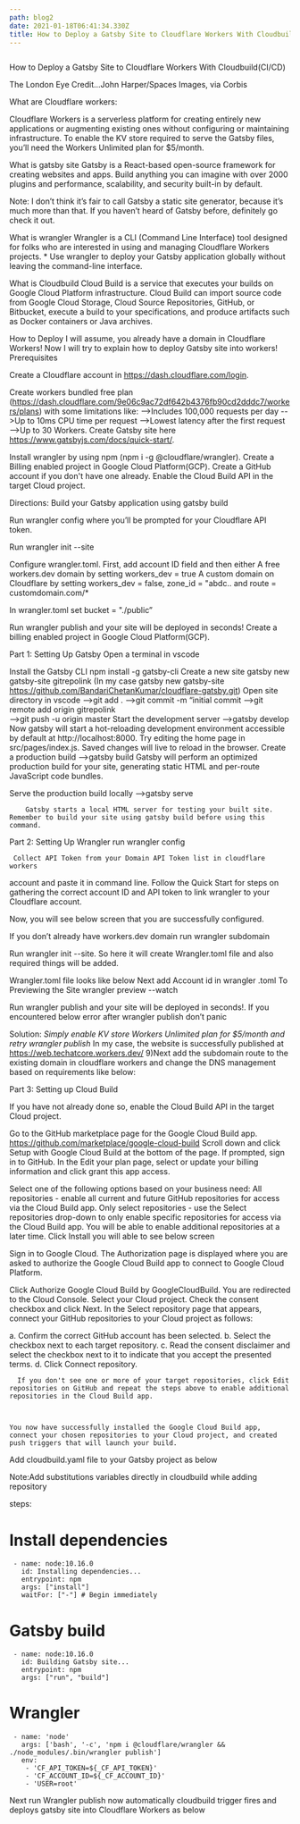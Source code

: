 ```yaml
---
path: blog2
date: 2021-01-18T06:41:34.330Z
title: How to Deploy a Gatsby Site to Cloudflare Workers With Cloudbuild(CI/CD)
---
```

![]()

How to Deploy a Gatsby Site to Cloudflare Workers With Cloudbuild(CI/CD)

The London Eye Credit...John Harper/Spaces Images, via Corbis

What are Cloudflare workers:

Cloudflare Workers is a serverless platform for creating entirely new applications or augmenting existing ones without configuring or maintaining infrastructure.            To enable the KV store required to serve the Gatsby files, you’ll need the Workers Unlimited plan for $5/month.

What is gatsby site      Gatsby is a React-based open-source framework for creating websites and apps. Build anything you can imagine with over 2000 plugins and performance, scalability, and security built-in by default. 

 Note: I don’t think it’s fair to call Gatsby a static site generator, because it’s much more than that. If you haven’t heard of Gatsby before, definitely go check it out.

 What is wrangler       Wrangler is a CLI (Command Line Interface) tool designed for folks who are interested in using and managing Cloudflare Workers projects. 
     * Use wrangler to deploy your Gatsby application globally without leaving the command-line interface.

What is Cloudbuild     Cloud Build is a service that executes your builds on Google Cloud Platform infrastructure. Cloud Build can import source code from Google Cloud Storage, Cloud Source Repositories, GitHub, or Bitbucket, execute a build to your specifications, and produce artifacts such as Docker containers or Java archives.

How to Deploy I will assume, you already have a domain in Cloudflare Workers!
Now I will try to explain how to deploy Gatsby site into workers!
Prerequisites

Create a Cloudflare account in https://dash.cloudflare.com/login.

Create workers bundled  free plan (https://dash.cloudflare.com/9e06c9ac72df642b4376fb90cd2dddc7/workers/plans) with some limitations like: -->Includes 100,000 requests per day
-->Up to 10ms CPU time per request
-->Lowest latency after the first request
-->Up to 30 Workers.
Create Gatsby site here https://www.gatsbyjs.com/docs/quick-start/.

Install wrangler by using npm (npm i -g @cloudflare/wrangler). Create a Billing enabled project in Google Cloud Platform(GCP).
Create a GitHub account if you don't have one already.
Enable the Cloud Build API in the target Cloud project.

Directions: Build your Gatsby application using gatsby build

Run wrangler config where you’ll be prompted for your Cloudflare API token.

Run wrangler init --site

Configure wrangler.toml. First, add account ID field and then either A free workers.dev domain by setting workers_dev = true
A custom domain on Cloudflare by setting workers_dev = false, zone_id = "abdc.. and route = customdomain.com/*

In wrangler.toml set bucket = "./public”

Run wrangler publish and your site will be deployed in seconds! Create a billing enabled project in Google Cloud Platform(GCP).

Part 1: Setting Up Gatsby Open a terminal in vscode

 Install the Gatsby CLI                  npm install -g gatsby-cli
Create a new site
    gatsby new gatsby-site gitrepolink (In my case  gatsby new gatsby-site https://github.com/BandariChetanKumar/cloudflare-gatsby.git)
Open site directory in vscode 
          -->git add .
        -->git commit -m “initial commit
       -->git remote add origin gitrepolink\
       -->git push -u origin master  Start the development server
   -->gatsby develop
           Now gatsby will start a hot-reloading development environment accessible by default at http://localhost:8000.
       Try editing the home page in src/pages/index.js. Saved changes will live to reload in the browser.
Create a production build
   -->gatsby  build
     Gatsby will perform an optimized production build for your site, generating static HTML and per-route JavaScript code bundles.

Serve the production build locally     -->gatsby serve

```
    Gatsby starts a local HTML server for testing your built site. Remember to build your site using gatsby build before using this command.
```

Part 2: Setting Up Wrangler run wrangler config 

```
 Collect API Token from your Domain API Token list in cloudflare workers
```

account and paste it in command line. Follow the Quick Start for steps on gathering the correct account ID and API token to link wrangler to your Cloudflare account.

Now, you will see below screen that you are successfully configured.

If you don’t already have workers.dev domain run      wrangler subdomain

Run wrangler init --site. So here it will create   Wrangler.toml file and also required things will be added.  

   Wrangler.toml file looks like below Next add Account id in wrangler .toml
To  Previewing the Site wrangler preview --watch

Run wrangler publish and your site will be deployed in seconds!. If you encountered below error after wrangler publish don’t panic 

Solution: *Simply enable KV store  Workers Unlimited plan for $5/month and retry wrangler publish*   In my case, the website is successfully published at https://web.techatcore.workers.dev/ 9)Next add the subdomain route to the existing domain in cloudflare workers and change the DNS management based on requirements  like below:

Part 3: Setting up Cloud Build

If you have not already done so, enable the Cloud Build API in the target Cloud project.

Go to the GitHub marketplace page for the Google Cloud Build app. https://github.com/marketplace/google-cloud-build
Scroll down and click Setup with Google Cloud Build at the bottom of the page.
 If prompted, sign in to GitHub.
In the Edit your plan page, select or update your billing information and click grant this app access.

Select one of the following options based on your business need: All repositories - enable all current and future GitHub repositories for access via the Cloud Build app.
Only select repositories - use the Select repositories drop-down to only enable specific repositories for access via the Cloud Build app. You will be able to enable additional repositories at a later time.
Click Install you will able to see below screen

Sign in to Google Cloud. The Authorization page is displayed where you are asked to authorize the Google Cloud Build app to connect to Google Cloud Platform.

Click Authorize Google Cloud Build by GoogleCloudBuild. You are redirected to the Cloud Console.
Select your Cloud project.
Check the consent checkbox and click Next.
In the Select repository page that appears, connect your GitHub repositories to your Cloud project as follows:

a. Confirm the correct GitHub account has been selected. b. Select the checkbox next to each target repository.
c. Read the consent disclaimer and select the checkbox next to it to indicate that you accept the presented terms.
d. Click Connect repository.

```
  If you don't see one or more of your target repositories, click Edit repositories on GitHub and repeat the steps above to enable additional repositories in the Cloud Build app.



You now have successfully installed the Google Cloud Build app, connect your chosen repositories to your Cloud project, and created push triggers that will launch your build.
```

Add cloudbuild.yaml file to your Gatsby project as below 

Note:Add substitutions variables directly in cloudbuild while adding repository

steps:

# Install dependencies

```
 - name: node:10.16.0
   id: Installing dependencies...
   entrypoint: npm
   args: ["install"]
   waitFor: ["-"] # Begin immediately
```

# Gatsby build

```
 - name: node:10.16.0
   id: Building Gatsby site...
   entrypoint: npm
   args: ["run", "build"]   
```

# Wrangler

```
 - name: 'node'
   args: ['bash', '-c', 'npm i @cloudflare/wrangler && ./node_modules/.bin/wrangler publish']
   env:
    - 'CF_API_TOKEN=${_CF_API_TOKEN}'
    - 'CF_ACCOUNT_ID=${_CF_ACCOUNT_ID}'
    - 'USER=root'
```

Next run Wrangler publish now automatically cloudbuild trigger fires and deploys gatsby site into Cloudflare Workers as below
